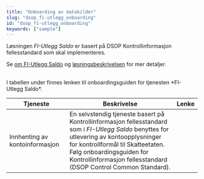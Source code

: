 ```yaml
---
title: "Onboarding av datakilder"
slug: "dsop_fi-utlegg_onboarding"
id: "dsop_fi-utlegg_onboarding"
keywords: ["sample"]
---
```


Løsningen *FI-Utlegg Saldo* er basert på DSOP Kontrollinformasjon fellesstandard som skal implementeres.

Se [om FI-Utlegg Saldo](/dsop_fi-utlegg_om) og
[løsningsbeskrivelsen](/dsop_fi-utlegg_saldo_l%C3%B8sningsbeskrivelse) for mer detaljer.

<br  />
I tabellen under finnes lenken til onboardingsguiden for tjenesten *FI-Utlegg Saldo*.

| Tjeneste | Beskrivelse | Lenke |
| -------------------------------- | --------------------------------------------------------------------------------------------------------------------------------------------------------------------------------------------------------------------------------------------------------------------------------------------------------------------------------------------------------------------------------------------------------------------------------------------------------------------------------------------------------------------------------------------------------------------------------------------------------------------------------------------------------------------------------------------------------------------------------------------------------------------------------------------------------------------------------------------- | ---------------------------------------------------------------------------------------------------------------------------------------------- |
| Innhenting av kontoinformasjon | En selvstendig tjeneste basert på Kontrollinformasjon fellesstandard som i *FI-Utlegg Saldo* benyttes for utlevering av kontoopplysninger for kontrollformål til Skatteetaten. <br  />Følg onboardingsguiden for Kontrollinformasjon fellesstandard (DSOP Control Common Standard). 